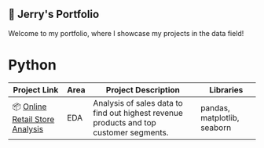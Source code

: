 📖 Jerry's Portfolio
---
Welcome to my portfolio, where I showcase my projects in the data field!

# Python
| Project Link | Area | Project Description | Libraries |    
|---|---|---|---|
|📦 [Online Retail Store Analysis](https://github.com/jchen03/online-retail)|EDA|Analysis of sales data to find out highest revenue products and top customer segments.|pandas, matplotlib, seaborn|

